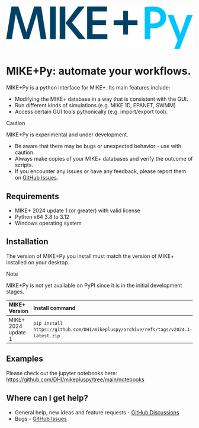 ![logo](https://raw.githubusercontent.com/DHI/mikepluspy/main/images/logo/mikeplus-py.svg)
# MIKE+Py: automate your workflows.

MIKE+Py is a python interface for MIKE+. Its main features include:
* Modifying the MIKE+ database in a way that is consistent with the GUI.
* Run different kinds of simulations (e.g. MIKE 1D, EPANET, SWMM)
* Access certain GUI tools pythonically (e.g. import/export tool).

> [!CAUTION]
> MIKE+Py is experimental and under development.
> * Be aware that there may be bugs or unexpected behavior - use with caution.
> * Always make copies of your MIKE+ databases and verify the outcome of scripts.
> * If you encounter any issues or have any feedback, please report them on [GitHub Issues](https://github.com/DHI/mikepluspy/issues).

## Requirements
* MIKE+ 2024 update 1 (or greater) with valid license
* Python x64 3.8 to 3.12
* Windows operating system

## Installation

The version of MIKE+Py you install must match the version of MIKE+ installed on your desktop. 

> [!NOTE]
> MIKE+Py is not yet available on PyPI since it is in the initial development stages.

| MIKE+ Version | Install command|
|:--------------|:---------------|
| MIKE+ 2024 update 1 | `pip install https://github.com/DHI/mikepluspy/archive/refs/tags/v2024.1-latest.zip` |


## Examples
Please check out the jupyter notebooks here: https://github.com/DHI/mikepluspy/tree/main/notebooks

## Where can I get help?
* General help, new ideas and feature requests - [GitHub Discussions](http://github.com/DHI/mikepluspy/discussions) 
* Bugs - [GitHub Issues](https://github.com/DHI/mikepluspy/issues) 